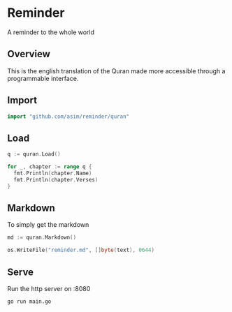 # Reminder

A reminder to the whole world

## Overview

This is the english translation of the Quran made more accessible through a programmable interface. 

## Import

```go
import "github.com/asim/reminder/quran"
```

## Load

```go
q := quran.Load()

for _, chapter := range q {
  fmt.Println(chapter.Name)
  fmt.Println(chapter.Verses)
}
```

## Markdown

To simply get the markdown

```go
md := quran.Markdown()

os.WriteFile("reminder.md", []byte(text), 0644)
```

## Serve

Run the http server on :8080 

```
go run main.go
```
